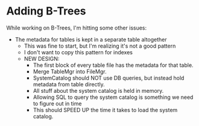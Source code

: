 

# Adding B-Trees

While working on B-Trees, I'm hitting some other issues:

* The metadata for tables is kept in a separate table altogether
  - This was fine to start, but I'm realizing it's not a good pattern
  - I don't want to copy this pattern for indexes
  - NEW DESIGN:
    - The first block of every table file has the metadata for that table.
    - Merge TableMgr into FileMgr.
    - SystemCatalog should NOT use DB queries, but instead hold metadata from table directly.
    - All stuff about the system catalog is held in memory.
    - Allowing SQL to query the system catalog is something we need to figure out in time
    - This should SPEED UP the time it takes to load the system catalog.

